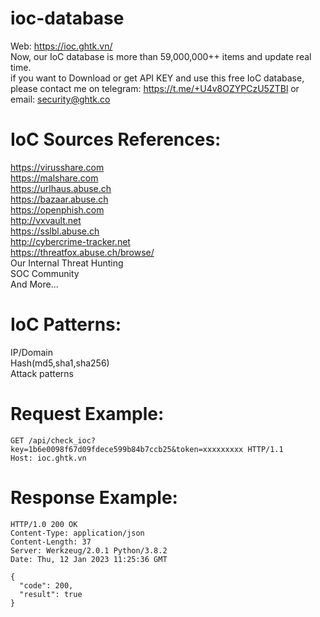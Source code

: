 # ioc-database
Web: https://ioc.ghtk.vn/ <br/>
Now, our IoC database is more than 59,000,000++ items and update real time.<br/>
if you want to Download or get API KEY and use this free IoC database, please contact me on telegram: https://t.me/+U4v8OZYPCzU5ZTBl or email: security@ghtk.co<br/>

# IoC Sources References:
https://virusshare.com <br/>
https://malshare.com <br/>
https://urlhaus.abuse.ch <br/>
https://bazaar.abuse.ch <br/>
https://openphish.com <br/>
http://vxvault.net <br/>
https://sslbl.abuse.ch <br/>
http://cybercrime-tracker.net <br/>
https://threatfox.abuse.ch/browse/ <br/>
Our Internal Threat Hunting <br/>
SOC Community  <br/>
And More... <br/>

# IoC Patterns:<br/>
IP/Domain <br/>
Hash(md5,sha1,sha256) <br/>
Attack patterns <br/>

# Request Example:
```
GET /api/check_ioc?key=1b6e0098f67d09fdece599b84b7ccb25&token=xxxxxxxxx HTTP/1.1
Host: ioc.ghtk.vn
```

# Response Example:
```
HTTP/1.0 200 OK
Content-Type: application/json
Content-Length: 37
Server: Werkzeug/2.0.1 Python/3.8.2
Date: Thu, 12 Jan 2023 11:25:36 GMT

{
  "code": 200, 
  "result": true
}
```
